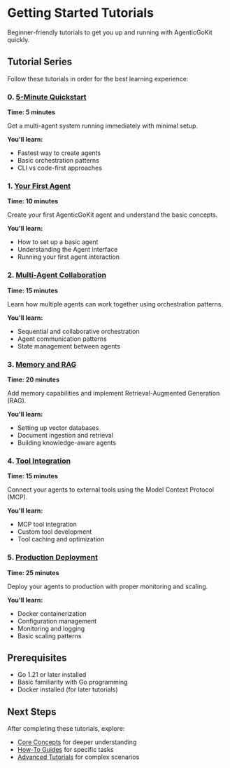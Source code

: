 # Getting Started Tutorials

Beginner-friendly tutorials to get you up and running with AgenticGoKit quickly.

## Tutorial Series

Follow these tutorials in order for the best learning experience:

### 0. [5-Minute Quickstart](quickstart.md)
**Time: 5 minutes**

Get a multi-agent system running immediately with minimal setup.

**You'll learn:**
- Fastest way to create agents
- Basic orchestration patterns
- CLI vs code-first approaches

### 1. [Your First Agent](your-first-agent.md)
**Time: 10 minutes**

Create your first AgenticGoKit agent and understand the basic concepts.

**You'll learn:**
- How to set up a basic agent
- Understanding the Agent interface
- Running your first agent interaction

### 2. [Multi-Agent Collaboration](multi-agent-collaboration.md)
**Time: 15 minutes**

Learn how multiple agents can work together using orchestration patterns.

**You'll learn:**
- Sequential and collaborative orchestration
- Agent communication patterns
- State management between agents

### 3. [Memory and RAG](memory-and-rag.md)
**Time: 20 minutes**

Add memory capabilities and implement Retrieval-Augmented Generation (RAG).

**You'll learn:**
- Setting up vector databases
- Document ingestion and retrieval
- Building knowledge-aware agents

### 4. [Tool Integration](tool-integration.md)
**Time: 15 minutes**

Connect your agents to external tools using the Model Context Protocol (MCP).

**You'll learn:**
- MCP tool integration
- Custom tool development
- Tool caching and optimization

### 5. [Production Deployment](production-deployment.md)
**Time: 25 minutes**

Deploy your agents to production with proper monitoring and scaling.

**You'll learn:**
- Docker containerization
- Configuration management
- Monitoring and logging
- Basic scaling patterns

## Prerequisites

- Go 1.21 or later installed
- Basic familiarity with Go programming
- Docker installed (for later tutorials)

## Next Steps

After completing these tutorials, explore:
- [Core Concepts](../core-concepts/README.md) for deeper understanding
- [How-To Guides](../../guides/README.md) for specific tasks
- [Advanced Tutorials](../advanced/README.md) for complex scenarios